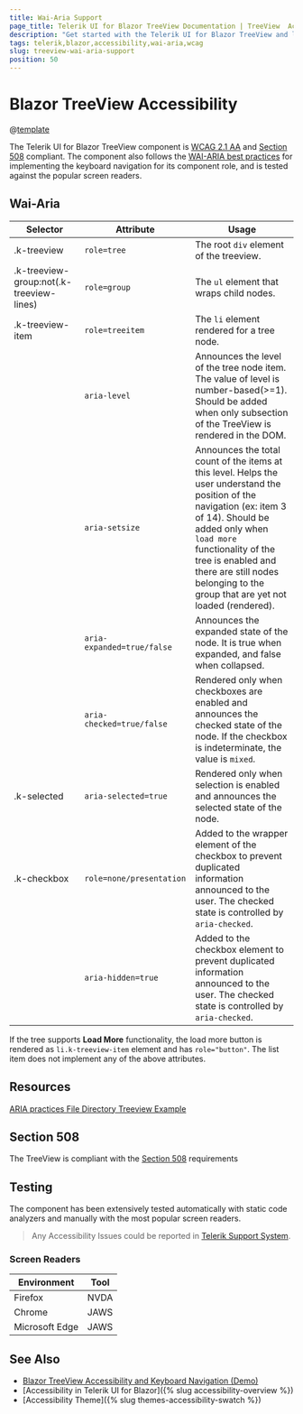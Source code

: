 ```yaml
---
title: Wai-Aria Support
page_title: Telerik UI for Blazor TreeView Documentation | TreeView  Accessibility
description: "Get started with the Telerik UI for Blazor TreeView and learn about its accessibility support for WAI-ARIA, Section 508, and WCAG 2.1."
tags: telerik,blazor,accessibility,wai-aria,wcag
slug: treeview-wai-aria-support 
position: 50 
---
```


# Blazor TreeView Accessibility

@[template](/_contentTemplates/common/parameters-table-styles.md#table-layout)



The Telerik UI for Blazor TreeView component is [WCAG 2.1 AA](https://www.w3.org/TR/WCAG21/) and [Section 508](http://www.section508.gov/) compliant. The component also follows the [WAI-ARIA best practices](https://www.w3.org/WAI/ARIA/apg/) for implementing the keyboard navigation for its component role, and is tested against the popular screen readers.

## Wai-Aria

| Selector | Attribute | Usage |
| -------- | --------- | ----- |
| .k-treeview | `role=tree` | The root `div` element of the treeview. |
| .k-treeview-group:not(.k-treeview-lines) | `role=group` | The `ul` element that wraps child nodes. |
| .k-treeview-item | `role=treeitem` | The `li` element rendered for a tree node. |
|  | `aria-level` | Announces the level of the tree node item. The value of level is number-based(>=1). Should be added when only subsection of the TreeView is rendered in the DOM. |
|  | `aria-setsize` | Announces the total count of the items at this level. Helps the user understand the position of the navigation (ex: item 3 of 14). Should be added only when `load more` functionality of the tree is enabled and there are still nodes belonging to the group that are yet not loaded (rendered). |
|  | `aria-expanded=true/false` | Announces the expanded state of the node. It is true when expanded, and false when collapsed. |
|  | `aria-checked=true/false` | Rendered only when checkboxes are enabled and announces the checked state of the node. If the checkbox is indeterminate, the value is `mixed`. |
| .k-selected | `aria-selected=true` | Rendered only when selection is enabled and announces the selected state of the node. |
| .k-checkbox | `role=none/presentation` | Added to the wrapper element of the checkbox to prevent duplicated information announced to the user. The checked state is controlled by `aria-checked`. |
|  | `aria-hidden=true` | Added to the checkbox element to prevent duplicated information announced to the user. The checked state is controlled by `aria-checked`. |


If the tree supports **Load More** functionality, the load more button is rendered as `li.k-treeview-item` element and has `role="button"`. The list item does not implement any of the above attributes.

## Resources

[ARIA practices File Directory Treeview Example](https://www.w3.org/WAI/ARIA/apg/example-index/treeview/treeview-1/treeview-1a.html)

## Section 508


The TreeView is compliant with the [Section 508](http://www.section508.gov/) requirements

## Testing


The component has been extensively tested automatically with static code analyzers and manually with the most popular screen readers.

> Any Accessibility Issues could be reported in [Telerik Support System](https://www.telerik.com/account/support-center).

### Screen Readers

| Environment | Tool |
| ----------- | ---- |
| Firefox | NVDA |
| Chrome | JAWS |
| Microsoft Edge | JAWS |



## See Also

* [Blazor TreeView Accessibility and Keyboard Navigation (Demo)](https://demos.telerik.com/blazor-ui/treeview/keyboard-navigation)
* [Accessibility in Telerik UI for Blazor]({% slug accessibility-overview %})
* [Accessibility Theme]({% slug themes-accessibility-swatch %})